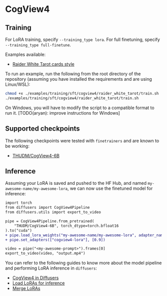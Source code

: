 # CogView4

## Training

For LoRA training, specify `--training_type lora`. For full finetuning, specify `--training_type full-finetune`.

Examples available:
- [Raider White Tarot cards style](../../examples/training/sft/cogview4/raider_white_tarot/)

To run an example, run the following from the root directory of the repository (assuming you have installed the requirements and are using Linux/WSL):

```bash
chmod +x ./examples/training/sft/cogview4/raider_white_tarot/train.sh
./examples/training/sft/cogview4/raider_white_tarot/train.sh
```

On Windows, you will have to modify the script to a compatible format to run it. [TODO(aryan): improve instructions for Windows]

## Supported checkpoints

The following checkpoints were tested with `finetrainers` and are known to be working:

- [THUDM/CogView4-6B](https://huggingface.co/THUDM/CogView4-6B)

## Inference

Assuming your LoRA is saved and pushed to the HF Hub, and named `my-awesome-name/my-awesome-lora`, we can now use the finetuned model for inference:

```diff
import torch
from diffusers import CogView4Pipeline
from diffusers.utils import export_to_video

pipe = CogView4Pipeline.from_pretrained(
    "THUDM/CogView4-6B", torch_dtype=torch.bfloat16
).to("cuda")
+ pipe.load_lora_weights("my-awesome-name/my-awesome-lora", adapter_name="cogview4-lora")
+ pipe.set_adapters(["cogview4-lora"], [0.9])

video = pipe("<my-awesome-prompt>").frames[0]
export_to_video(video, "output.mp4")
```

You can refer to the following guides to know more about the model pipeline and performing LoRA inference in `diffusers`:

- [CogView4 in Diffusers](https://huggingface.co/docs/diffusers/main/en/api/pipelines/cogview4)
- [Load LoRAs for inference](https://huggingface.co/docs/diffusers/main/en/tutorials/using_peft_for_inference)
- [Merge LoRAs](https://huggingface.co/docs/diffusers/main/en/using-diffusers/merge_loras)

